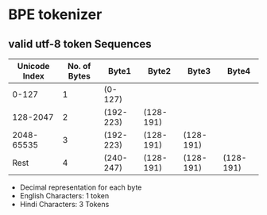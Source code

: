 # BPE tokenizer

## valid utf-8 token Sequences

| **Unicode Index** | **No. of Bytes** | **Byte1** | **Byte2** | **Byte3** | **Byte4** |
|---------------------|---------------------|-----------------|-----------------|-----------------|-----------------|
| 0-127 | 1  | (0-127) |  |  |  |
| 128-2047 | 2 | (192-223) | (128-191) |  |  |
| 2048-65535 | 3 | (192-223) | (128-191) | (128-191) |  |
| Rest | 4 | (240-247) | (128-191) | (128-191) | (128-191) |


- Decimal representation for each byte
- English Characters: 1 token
- Hindi Characters: 3 Tokens
  

